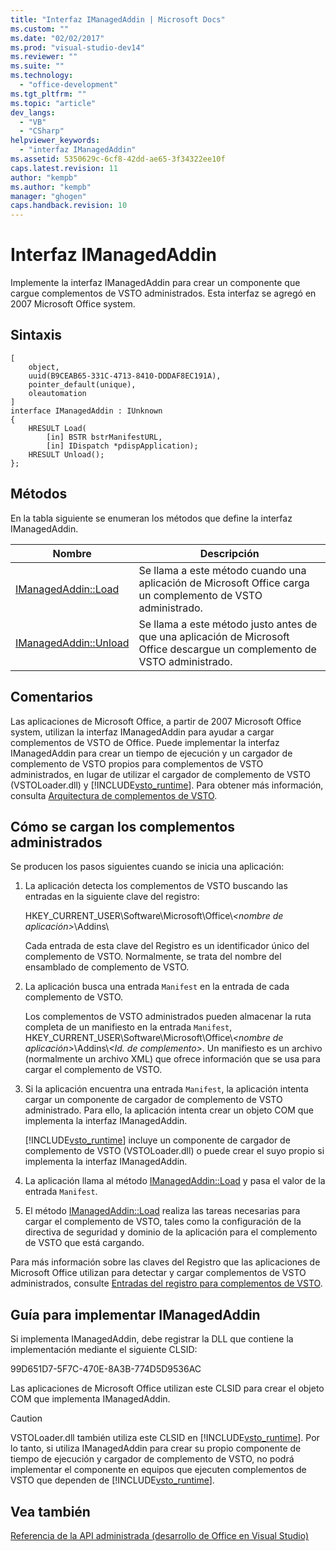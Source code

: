 ```yaml
---
title: "Interfaz IManagedAddin | Microsoft Docs"
ms.custom: ""
ms.date: "02/02/2017"
ms.prod: "visual-studio-dev14"
ms.reviewer: ""
ms.suite: ""
ms.technology: 
  - "office-development"
ms.tgt_pltfrm: ""
ms.topic: "article"
dev_langs: 
  - "VB"
  - "CSharp"
helpviewer_keywords: 
  - "interfaz IManagedAddin"
ms.assetid: 5350629c-6cf8-42dd-ae65-3f34322ee10f
caps.latest.revision: 11
author: "kempb"
ms.author: "kempb"
manager: "ghogen"
caps.handback.revision: 10
---
```

# Interfaz IManagedAddin
  Implemente la interfaz IManagedAddin para crear un componente que cargue complementos de VSTO administrados. Esta interfaz se agregó en 2007 Microsoft Office system.  
  
## Sintaxis  
  
```  
[  
    object,  
    uuid(B9CEAB65-331C-4713-8410-DDDAF8EC191A),  
    pointer_default(unique),  
    oleautomation  
]  
interface IManagedAddin : IUnknown  
{  
    HRESULT Load(  
        [in] BSTR bstrManifestURL,   
        [in] IDispatch *pdispApplication);  
    HRESULT Unload();  
};  
```  
  
## Métodos  
 En la tabla siguiente se enumeran los métodos que define la interfaz IManagedAddin.  
  
|Nombre|Descripción|  
|------------|-----------------|  
|[IManagedAddin::Load](../vsto/imanagedaddin-load.md)|Se llama a este método cuando una aplicación de Microsoft Office carga un complemento de VSTO administrado.|  
|[IManagedAddin::Unload](../vsto/imanagedaddin-unload.md)|Se llama a este método justo antes de que una aplicación de Microsoft Office descargue un complemento de VSTO administrado.|  
  
## Comentarios  
 Las aplicaciones de Microsoft Office, a partir de 2007 Microsoft Office system, utilizan la interfaz IManagedAddin para ayudar a cargar complementos de VSTO de Office. Puede implementar la interfaz IManagedAddin para crear un tiempo de ejecución y un cargador de complemento de VSTO propios para complementos de VSTO administrados, en lugar de utilizar el cargador de complemento de VSTO \(VSTOLoader.dll\) y [!INCLUDE[vsto_runtime](../vsto/includes/vsto-runtime-md.md)]. Para obtener más información, consulta [Arquitectura de complementos de VSTO](../vsto/architecture-of-vsto-add-ins.md).  
  
## Cómo se cargan los complementos administrados  
 Se producen los pasos siguientes cuando se inicia una aplicación:  
  
1.  La aplicación detecta los complementos de VSTO buscando las entradas en la siguiente clave del registro:  
  
     HKEY\_CURRENT\_USER\\Software\\Microsoft\\Office\\*\<nombre de aplicación\>*\\Addins\\  
  
     Cada entrada de esta clave del Registro es un identificador único del complemento de VSTO. Normalmente, se trata del nombre del ensamblado de complemento de VSTO.  
  
2.  La aplicación busca una entrada `Manifest` en la entrada de cada complemento de VSTO.  
  
     Los complementos de VSTO administrados pueden almacenar la ruta completa de un manifiesto en la entrada `Manifest`, HKEY\_CURRENT\_USER\\Software\\Microsoft\\Office\\*\<nombre de aplicación\>*\\Addins\\*\<Id. de complemento\>*. Un manifiesto es un archivo \(normalmente un archivo XML\) que ofrece información que se usa para cargar el complemento de VSTO.  
  
3.  Si la aplicación encuentra una entrada `Manifest`, la aplicación intenta cargar un componente de cargador de complemento de VSTO administrado. Para ello, la aplicación intenta crear un objeto COM que implementa la interfaz IManagedAddin.  
  
     [!INCLUDE[vsto_runtime](../vsto/includes/vsto-runtime-md.md)] incluye un componente de cargador de complemento de VSTO \(VSTOLoader.dll\) o puede crear el suyo propio si implementa la interfaz IManagedAddin.  
  
4.  La aplicación llama al método [IManagedAddin::Load](../vsto/imanagedaddin-load.md) y pasa el valor de la entrada `Manifest`.  
  
5.  El método [IManagedAddin::Load](../vsto/imanagedaddin-load.md) realiza las tareas necesarias para cargar el complemento de VSTO, tales como la configuración de la directiva de seguridad y dominio de la aplicación para el complemento de VSTO que está cargando.  
  
 Para más información sobre las claves del Registro que las aplicaciones de Microsoft Office utilizan para detectar y cargar complementos de VSTO administrados, consulte [Entradas del registro para complementos de VSTO](../vsto/registry-entries-for-vsto-add-ins.md).  
  
## Guía para implementar IManagedAddin  
 Si implementa IManagedAddin, debe registrar la DLL que contiene la implementación mediante el siguiente CLSID:  
  
 99D651D7\-5F7C\-470E\-8A3B\-774D5D9536AC  
  
 Las aplicaciones de Microsoft Office utilizan este CLSID para crear el objeto COM que implementa IManagedAddin.  
  
> [!CAUTION]  
>  VSTOLoader.dll también utiliza este CLSID en [!INCLUDE[vsto_runtime](../vsto/includes/vsto-runtime-md.md)]. Por lo tanto, si utiliza IManagedAddin para crear su propio componente de tiempo de ejecución y cargador de complemento de VSTO, no podrá implementar el componente en equipos que ejecuten complementos de VSTO que dependen de [!INCLUDE[vsto_runtime](../vsto/includes/vsto-runtime-md.md)].  
  
## Vea también  
 [Referencia de la API administrada &#40;desarrollo de Office en Visual Studio&#41;](../vsto/unmanaged-api-reference-office-development-in-visual-studio.md)  
  
  